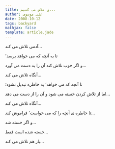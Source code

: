 ```yaml
---
title: و تلاش می کنیم...
author: علی موسوی
date: 2008-10-12
tags: backyard
mathjax: false
template: article.jade
---
```


آدمی تلاش می کند...

تا به آنچه که می خواهد برسد٬

و اگر خوب تلاش کند آن را به دست می آورد...

آنگاه تلاش می کند...

تا آنچه که می خواهد٬ به خاطره تبدیل نشود؛

اما از تلاش کردن خسته می شود و آن را از دست می دهد...

آنگاه تلاش می کند...

تا خاطره ی آنچه را که می خواست٬ فراموش کند...

و اگر خسته شد...

خسته شده است فقط...

باز هم تلاش می کند...
